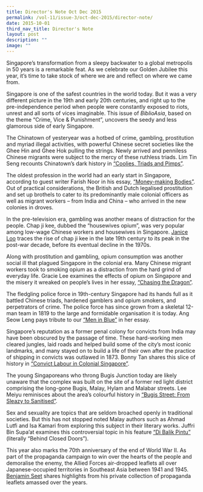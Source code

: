 ```yaml
---
title: Director's Note Oct Dec 2015
permalink: /vol-11/issue-3/oct-dec-2015/director-note/
date: 2015-10-01
third_nav_title: Director's Note
layout: post
description: ""
image: ""
---
```

Singapore’s transformation from a sleepy backwater to a global metropolis in 50 years is a remarkable feat. As we celebrate our Golden Jubilee this year, it’s time to take stock of where we are and reflect on where we came from.

Singapore is one of the safest countries in the world today. But it was a very different picture in the 19th and early 20th centuries, and right up to the pre-independence period when people were constantly exposed to riots, unrest and all sorts of vices imaginable. This issue of *BiblioAsia*, based on the theme “Crime, Vice & Punishment”, uncovers the seedy and less glamorous side of early Singapore.

The Chinatown of yesteryear was a hotbed of crime, gambling, prostitution and myriad illegal activities, with powerful Chinese secret societies like the Ghee Hin and Ghee Hok pulling the strings. Newly arrived and penniless Chinese migrants were subject to the mercy of these ruthless triads. Lim Tin Seng recounts Chinatown’s dark history in [“Coolies, Triads and Pimps”](/vol-11/issue-3/oct-dec-2015/coolies).

The oldest profession in the world had an early start in Singapore, according to guest writer Farish Noor in his essay, [“Money-making Bodies”](/vol-11/issue-3/oct-dec-2015/bodies). Out of practical considerations, the British and Dutch legalised prostitution and set up brothels to cater to its predominantly male colonial officers as well as migrant workers – from India and China – who arrived in the new colonies in droves.

In the pre-television era, gambling was another means of distraction for the people. Chap ji kee, dubbed the “housewives opium”, was very popular among low-wage Chinese workers and housewives in Singapore. [Janice Loo](/vol-11/issue-3/oct-dec-2015/housewives) traces the rise of chap ji kee in the late 19th century to its peak in the post-war decade, before its eventual decline in the 1970s.

Along with prostitution and gambling, opium consumption was another social ill that plagued Singapore in the colonial era. Many Chinese migrant workers took to smoking opium as a distraction from the hard grind of everyday life. Gracie Lee examines the effects of opium on Singapore and the misery it wreaked on people’s lives in her essay, [“Chasing the Dragon”](/vol-11/issue-3/oct-dec-2015/dragon).

The fledgling police force in 19th-century Singapore had its hands full as it battled Chinese triads, hardened gamblers and opium smokers, and perpetrators of crime. The police force has since grown from a skeletal 12-man team in 1819 to the large and formidable organisation it is today. Ang Seow Leng pays tribute to our [“Men in Blue”](/vol-11/issue-3/oct-dec-2015/blue) in her essay.

Singapore’s reputation as a former penal colony for convicts from India may have been obscured by the passage of time. These hard-working men cleared jungles, laid roads and helped build some of the city’s most iconic landmarks, and many stayed on to build a life of their own after the practice of shipping in convicts was outlawed in 1873. Bonny Tan shares this slice of history in [“Convict Labour in Colonial Singapore”](/vol-11/issue-3/oct-dec-2015/convict).

The young Singaporeans who throng Bugis Junction today are likely unaware that the complex was built on the site of a former red light district comprising the long-gone Bugis, Malay, Hylam and Malabar streets. Lee Meiyu reminisces about the area’s colourful history in [“Bugis Street: From Sleazy to Sanitised”](/vol-11/issue-3/oct-dec-2015/bugis).

Sex and sexuality are topics that are seldom broached openly in traditional societies. But this has not stopped noted Malay authors such as Ahmad Lutfi and Isa Kamari from exploring this subject in their literary works. Juffri Bin Supa’at examines this controversial topic in his feature [“Di Balik Pintu”](/vol-11/issue-3/oct-dec-2015/pintu) (literally “Behind Closed Doors”).

This year also marks the 70th anniversary of the end of World War II. As part of the propaganda campaign to win over the hearts of the people and demoralise the enemy, the Allied Forces air-dropped leaflets all over Japanese-occupied territories in Southeast Asia between 1941 and 1945. [Benjamin Seet](/vol-11/issue-3/oct-dec-2015/wartime) shares highlights from his private collection of propaganda leaflets amassed over the years.